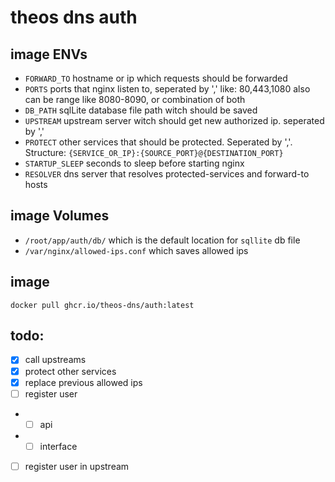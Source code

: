 # theos dns auth

## image ENVs
- `FORWARD_TO` hostname or ip which requests should be forwarded
- `PORTS` ports that nginx listen to, seperated by ',' like: 80,443,1080 also can be range like 8080-8090, or combination of both
- `DB_PATH` sqlLite database file path witch should be saved
- `UPSTREAM` upstream server witch should get new authorized ip. seperated by ','
- `PROTECT` other services that should be protected. Seperated by ','. Structure: `{SERVICE_OR_IP}:{SOURCE_PORT}@{DESTINATION_PORT}`
- `STARTUP_SLEEP` seconds to sleep before starting nginx
- `RESOLVER` dns server that resolves protected-services and forward-to hosts


## image Volumes
- `/root/app/auth/db/` which is the default location for `sqllite` db file
- `/var/nginx/allowed-ips.conf` which saves allowed ips

## image
`docker pull ghcr.io/theos-dns/auth:latest`


## todo:
- [x] call upstreams
- [x] protect other services
- [x] replace previous allowed ips
- [ ] register user
- - [ ] api
- - [ ] interface
- [ ] register user in upstream
